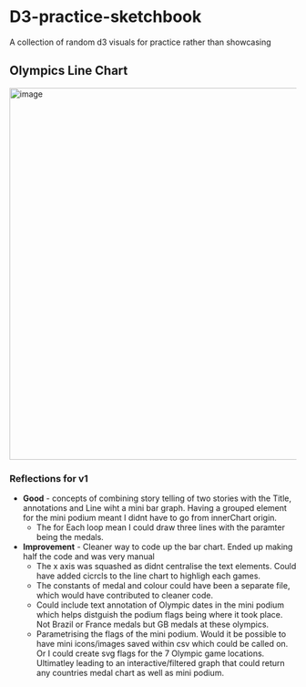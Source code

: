 # D3-practice-sketchbook
A collection of random d3 visuals for practice rather than showcasing


## Olympics Line Chart

<img width="801" height="652" alt="image" src="https://github.com/user-attachments/assets/6726f8f1-2e80-4720-9b89-d576339a0c72" />

### Reflections for v1 <br>
- **Good** - concepts of combining story telling of two stories with the Title, annotations and Line wiht a mini bar graph. Having a grouped element for the mini podium meant I didnt have to go from innerChart origin.<br>
   - The for Each loop mean I could draw three lines with the paramter being the medals. <br>
- **Improvement** - Cleaner way to code up the bar chart. Ended up making half the code and was very manual <br>
  - The x axis was squashed as didnt centralise the text elements. Could have added cicrcls to the line chart to highligh each games. <br>
  - The constants of medal and colour could have been a separate file, which would have contributed to cleaner code. <br>
  - Could include text annotation of Olympic dates in the mini podium which helps distguish the podium flags being where it took place. Not Brazil or France medals but GB medals at these olympics. <br>
  - Parametrising the flags of the mini podium. Would it be possible to have mini icons/images saved within csv which could be called on. Or I could create svg flags for the 7 Olympic game locations. Ultimatley leading to an interactive/filtered graph that could return any countries medal chart as well as mini podium. 

  
